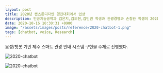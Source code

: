 ```yaml
---
layout: post
title: 2020년 캡스톤디자인 경진대회에서 입상
description: 인공지능공학과 김은지,김도현,김민권 학생과 관광경영과 손창완 학생이 2020년 캡스톤디자인 경진대회에서 장려상을 수상받았다.
date: 2020-10-16 10:30:31 +0900
image: "/assets/images/posts/reference/2020-chatbot-1.png"
tags: [chatbot, voice, Research]
---
```


음성/챗봇 기반 제주 스마트 관광 안내 시스템 구현을 주제로 진행했다.

![2020-chatbot]({{site.baseurl}}/assets/images/posts/award/2020_Capstone_KEJ.png)


![2020-chatbot]({{site.baseurl}}/assets/images/posts/reference/2020-chatbot.png)


